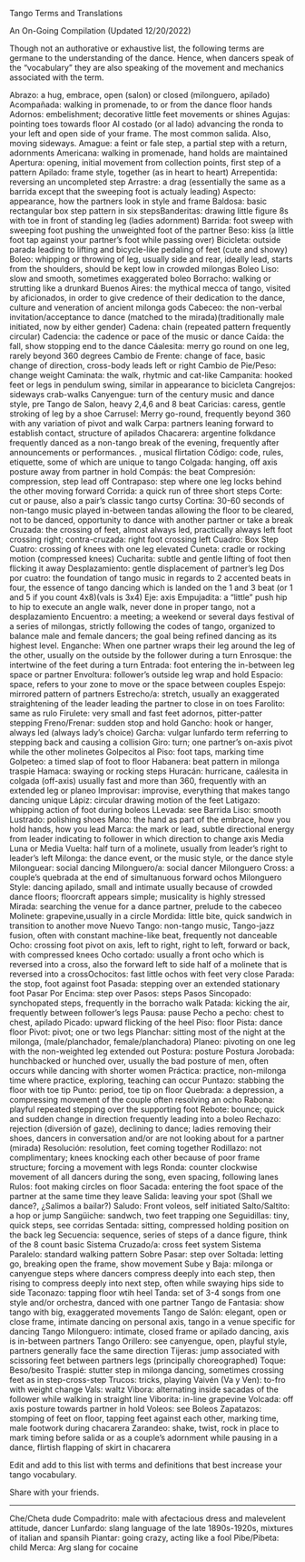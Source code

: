 Tango Terms and Translations

An On-Going Compilation   (Updated 12/20/2022)

Though not an authorative or exhaustive list, the following terms are germane to the understanding of the dance. Hence, when dancers speak of the “vocabulary” they are also speaking of the movement and mechanics associated with the term.


Abrazo: a hug, embrace, open (salon) or closed (milonguero, apilado)
Acompañada: walking in promenade, to or from the dance floor hands
Adornos: embelishment; decorative little feet movements or shines
Agujas: pointing toes towards floor
Al costado (or al lado) advancing the ronda to your left and open side of your frame. The most common salida. Also, moving sideways.
Amague: a feint or fale step, a partial step with a return, adornments
Americana: walking in promenade, hand holds are maintained
Apertura: opening, initial movement from collection points, first step of a pattern
Apilado: frame style, together (as in heart to heart)
Arrepentida: reversing an uncompleted step
Arrastre:  a drag (essentially the same as a barrida except that the sweeping foot is actualy leading)
Aspecto: appearance, how the partners look in style and frame
Baldosa: basic rectangular box step pattern in six stepsBanderitas: drawing little figure 8s with toe in front of standing leg (ladies adornment)
Barrida: foot sweep with sweeping foot pushing the unweighted foot of the partner
Beso: kiss (a little foot tap against your partner’s foot while passing over)
Bicicleta: outside parada leading to lifting and bicycle-like pedaling of feet (cute and showy)
Boleo: whipping or throwing of leg, usually side and rear, ideally lead, starts from the shoulders, should be kept low in crowded milongas
Boleo Liso: slow and smooth, sometimes exaggerated boleo
Borracho: walking or strutting like a drunkard
Buenos Aires: the mythical mecca of tango, visited by aficionados, in order to give credence of their dedication to the dance, culture and veneration of ancient milonga gods
Cabeceo: the non-verbal invitation/acceptance to dance (matched to the mirada)(traditionally male initiated, now by either gender)
Cadena: chain (repeated pattern frequently circular)
Cadencia: the cadence or pace of the music or dance
Caída: the fall, show stopping end to the dance
Cáalesita: merry go round on one leg, rarely beyond 360 degrees
Cambio de Frente: change of face, basic change of direction, cross-body leads left or right
Cambio de Pie/Peso: change weight
Caminata: the walk, rhytmic and cat-like
Campanita: hooked feet or legs in pendulum swing, similar in appearance to bicicleta
Cangrejos: sideways crab-walks
Canyengue: turn of the century music and dance style, pre Tango de Salon, heavy 2,4,6 and 8 beat
Caricias: caress, gentle stroking of leg by a shoe
Carrusel:  Merry go-round, frequently beyond 360 with any variation of pivot and walk
Carpa: partners leaning forward to establish contact, structure of apilados
Chacarera: argentine folkdance frequently danced as a non-tango break of the evening, frequently after announcements or performances. , musical flirtation
Código: code, rules, etiquette, some of which are unique to tango
Colgada: hanging, off axis posture away from partner in hold
Compás: the beat
Compresión: compression, step lead off
Contrapaso: step where one leg locks behind the other moving forward
Corrida: a quick run of three short steps
Corte:  cut or pause, also a pair’s classic tango curtsy
Cortina: 30-60 seconds of non-tango music played in-between tandas allowing the floor to be cleared, not to be danced, opportunity to dance with another partner or take a break
Cruzada: the crossing of feet, almost always led, practically always left foot crossing right; contra-cruzada: right foot crossing left
Cuadro: Box Step
Cuatro: crossing of knees with one leg elevated
Cuneta: cradle or rocking motion (compressed knees)
Cucharita: subtle and gentle lifting of foot then flicking it away
Desplazamiento: gentle displacement of partner’s leg
Dos por cuatro: the foundation of tango music in regards to 2 accented beats in four, the essence of tango dancing which is landed on the 1 and 3 beat (or 1 and 5 if you count 4x8)(vals is 3x4)
Eje: axis
Empujadita: a “little” push hip to hip to execute an angle walk, never done in proper tango, not a desplazamiento
Encuentro:  a meeting; a weekend or several days festival of a series of milongas, strictly following the codes of tango, organized to balance male and female dancers; the goal being refined dancing as its highest level.
Enganche: When one partner wraps their leg around the leg of the other, usually on the outside by the follower during a turn
Enrosque: the intertwine of the feet during a turn
Entrada: foot entering the in-between leg space or partner
Envoltura: follower’s outside leg wrap and hold
Espacio: space, refers to your zone to move or the space between couples
Espejo: mirrored pattern of partners
Estrecho/a:  stretch, usually an exaggerated straightening of the leader leading the partner to close in on toes
Farolito:  same as rulo
Firulete: very small and fast feet adornos, pitter-patter stepping
Freno/Frenar: sudden stop and hold
Gancho: hook or hanger, always led (always lady’s choice)
Garcha:  vulgar lunfardo term referring to stepping back and causing a collision
Giro: turn; one partner’s on-axis pivot while the other molinetes
Golpecitos al Piso:  foot taps, marking time
Golpeteo: a timed slap of foot to floor
Habanera:  beat pattern in milonga traspie  Hamaca: swaying or rocking steps
Huracán: hurricane, caálesita in colgada (off-axis) usually fast and more than 360, frequently with an extended leg or planeo
Improvisar: improvise, everything that makes tango dancing unique
Lápiz: circular drawing motion of the feet
Latigazo:  whipping action of foot during boleos
LLevada: see Barrida
Liso: smooth
Lustrado: polishing shoes
Mano: the hand as part of the embrace, how you hold hands, how you lead
Marca: the mark or lead, subtle directional energy from leader indicating to follower in which direction to change axis
Media Luna or Media Vuelta: half turn of a molinete, usually from leader’s right to leader’s left
Milonga: the dance event, or the music style, or the dance style
Milonguear: social dancing
Milonguero/a: social dancer
Milonguero Cross:  a couple’s quebrada at the end of simultanuous forward ochos
Milonguero Style:  dancing apilado, small and intimate usually because of crowded dance floors; floorcraft appears simple; musicality is highly stressed
Mirada: searching the venue for a dance partner, prelude to the cabeceo
Molinete: grapevine,usually in a circle
Mordida: little bite, quick sandwich in transition to another move
Nuevo Tango: non-tango music, Tango-jazz fusion, often with constant machine-like beat, frequently not danceable
Ocho: crossing foot pivot on axis, left to right, right to left, forward or back, with compressed knees
Ocho cortado: usually a front ocho which is reversed into a cross, also the forward left to side half of a molinete that is reversed into a crossOchocitos: fast little ochos with feet very close
Parada: the stop, foot against foot
Pasada: stepping over an extended stationary foot
Pasar Por Encima: step over
Pasos: steps
Pasos Sincopado:  synchopated steps, frequently in the borracho walk
Patada: kicking the air, frequently between follower’s legs
Pausa: pause
Pecho a pecho: chest to chest, apilado
Picado:  upward flicking of the heel
Piso: floor
Pista:  dance floor
Pivot: pivot; one or two legs
Planchar:  sitting most of the night at the milonga, (male/planchador, female/planchadora)
Planeo: pivoting on one leg with the non-weighted leg extended out
Postura: posture
Postura Jorobada: hunchbacked or hunched over, usually the bad posture of men, often occurs while dancing with shorter women
Práctica: practice, non-milonga time where practice, exploring, teaching can occur
Puntazo: stabbing the floor with toe tip
Punto: period, toe tip on floor
Quebrada: a depression, a compressing movement of the couple often resolving an ocho
Rabona: playful repeated stepping over the supporting foot
Rebote: bounce; quick and sudden change in direction frequently leading into a boleo
Rechazo: rejection (diversión of gaze), declining to dance; ladies removing their shoes, dancers in conversation and/or are not looking about for a partner (mirada)
Resolución: resolution, feet coming together
Rodillazo: not complimentary; knees knocking each other because of poor frame structure; forcing a movement with legs
Ronda: counter clockwise movement of all dancers during the song, even spacing, following lanes
Rulos: foot making circles on floor
Sacada: entering the foot space of the partner at the same time they leave
Salida: leaving your spot (Shall we dance?, ¿Salimos a bailar?)
Saludo: Front voleos, self initiated
Salto/Saltito:  a hop or jump
Sangüiche: sandwch, two feet trapping one
Seguidillas:  tiny, quick steps, see corridas
Sentada: sitting, compressed holding position on the back leg
Secuencia: sequence, series of steps of a dance figure, think of the 8 count basic
Sistema Cruzado/a: cross feet system
Sistema Paralelo: standard walking pattern
Sobre Pasar:  step over
Soltada: letting go, breaking open the frame, show movement
Sube y Baja: milonga or canyengue steps where dancers compress deeply into each step, then rising to compress deeply into next step, often while swaying hips side to side
Taconazo: tapping floor wtih heel
Tanda: set of 3-4 songs from one style and/or orchestra, danced with one partner
Tango de Fantasia:  show tango with big, exaggerated movements
Tango de Salón: elegant, open or close frame, intimate dancing on personal axis, tango in a venue specific for dancing
Tango Milonguero:  intimate, closed frame or apilado dancing, axis is in-between partners
Tango Orillero: see canyengue, open, playful style, partners generally face the same direction
Tijeras: jump associated with scissoring feet between partners legs (principally choreographed)
Toque: Beso/besito
Traspié: stutter step in milonga dancing, sometimes crossing feet as in step-cross-step
Trucos: tricks, playing
Vaivén (Va y Ven): to-fro with weight change
Vals: waltz
Vibora: alternating inside sacadas of the follower while walking in straight line
Viborita: in-line grapevine
Volcada: off axis posture towards partner in hold
Voleos: see Boleos
Zapatazos: stomping of feet on floor,  tapping feet against each other, marking time, male footwork during chacarera
Zarandeo: shake, twist, rock in place to mark timing before salida or as a couple’s adornment while pausing in a dance, flirtish flapping of skirt in chacarera

Edit and add to this list with terms and definitions that best increase your tango vocabulary.

Share with your friends.


*******************

Che/Cheta dude
Compadrito: male with afectacious dress and malevelent attitude, dancer
Lunfardo: slang language of the late 1890s-1920s, mixtures of italian and spansih
Piantar: going crazy, acting like a fool
Pibe/Pibeta: child
Merca: Arg slang for cocaine
